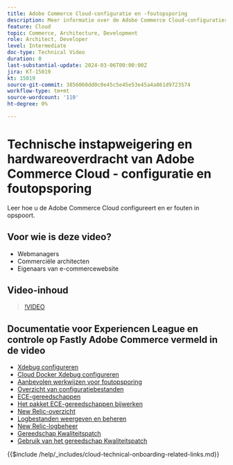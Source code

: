 ```yaml
---
title: Adobe Commerce Cloud-configuratie en -foutopsporing
description: Meer informatie over de Adobe Commerce Cloud-configuraties en foutopsporing.
feature: Cloud
topic: Commerce, Architecture, Development
role: Architect, Developer
level: Intermediate
doc-type: Technical Video
duration: 0
last-substantial-update: 2024-03-06T00:00:00Z
jira: KT-15019
kt: 15019
source-git-commit: 3856060dd0c0e45c5e45e53e45a4a861d9723574
workflow-type: tm+mt
source-wordcount: '110'
ht-degree: 0%

---
```



# Technische instapweigering en hardwareoverdracht van Adobe Commerce Cloud - configuratie en foutopsporing

Leer hoe u de Adobe Commerce Cloud configureert en er fouten in opspoort.

## Voor wie is deze video?

- Webmanagers
- Commerciële architecten
- Eigenaars van e-commercewebsite

## Video-inhoud

>[!VIDEO](https://video.tv.adobe.com/v/3427709?learn=on)

## Documentatie voor Experiencen League en controle op Fastly Adobe Commerce vermeld in de video

- [Xdebug configureren](https://experienceleague.adobe.com/docs/commerce-cloud-service/user-guide/develop/test/debug.html)
- [Cloud Docker Xdebug configureren](https://developer.adobe.com/commerce/cloud-tools/docker/test/configure-xdebug/)
- [Aanbevolen werkwijzen voor foutopsporing](https://experienceleague.adobe.com/docs/commerce-operations/implementation-playbook/best-practices/development/debugging.html)
- [Overzicht van configuratiebestanden](https://experienceleague.adobe.com/docs/commerce-cloud-service/user-guide/configure/overview.html)
- [ECE-gereedschappen](https://experienceleague.adobe.com/docs/commerce-cloud-service/user-guide/dev-tools/ece-tools/package-overview.html)
- [Het pakket ECE-gereedschappen bijwerken](https://experienceleague.adobe.com/docs/commerce-cloud-service/user-guide/dev-tools/ece-tools/update-package.html)
- [New Relic-overzicht](https://experienceleague.adobe.com/docs/commerce-cloud-service/user-guide/monitor/new-relic/new-relic-service.html)
- [Logbestanden weergeven en beheren](https://experienceleague.adobe.com/docs/commerce-cloud-service/user-guide/develop/test/log-locations.html)
- [New Relic-logbeheer](https://experienceleague.adobe.com/docs/commerce-cloud-service/user-guide/monitor/new-relic/log-management.html)
- [Gereedschap Kwaliteitspatch](https://experienceleague.adobe.com/tools/commerce-quality-patches/index.html)
- [Gebruik van het gereedschap Kwaliteitspatch](https://experienceleague.adobe.com/docs/commerce-operations/tools/quality-patches-tool/usage.html)

{{$include /help/_includes/cloud-technical-onboarding-related-links.md}}
